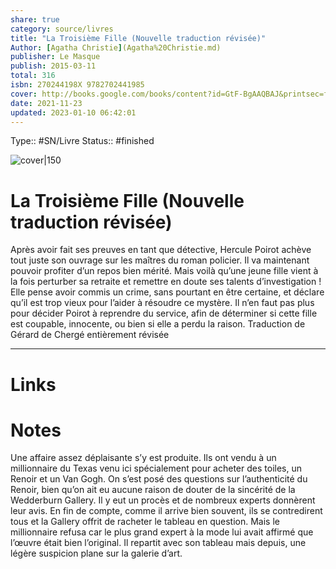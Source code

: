 ```yaml
---
share: true 
category: source/livres
title: "La Troisième Fille (Nouvelle traduction révisée)"
Author: [Agatha Christie](Agatha%20Christie.md)
publisher: Le Masque
publish: 2015-03-11
total: 316
isbn: 270244198X 9782702441985
cover: http://books.google.com/books/content?id=GtF-BgAAQBAJ&printsec=frontcover&img=1&zoom=1&edge=curl&source=gbs_api
date: 2021-11-23
updated: 2023-01-10 06:42:01
---
```

Type:: #SN/Livre 
Status:: #finished 

![cover|150](http://books.google.com/books/content?id=GtF-BgAAQBAJ&printsec=frontcover&img=1&zoom=1&edge=curl&source=gbs_api)

# La Troisième Fille (Nouvelle traduction révisée)

Après avoir fait ses preuves en tant que détective, Hercule Poirot achève tout juste son ouvrage sur les maîtres du roman policier. Il va maintenant pouvoir profiter d’un repos bien mérité. Mais voilà qu’une jeune fille vient à la fois perturber sa retraite et remettre en doute ses talents d’investigation ! Elle pense avoir commis un crime, sans pourtant en être certaine, et déclare qu’il est trop vieux pour l’aider à résoudre ce mystère. Il n’en faut pas plus pour décider Poirot à reprendre du service, afin de déterminer si cette fille est coupable, innocente, ou bien si elle a perdu la raison. Traduction de Gérard de Chergé entièrement révisée
***

# Links

# Notes
Une affaire assez déplaisante s’y est produite. Ils ont vendu à un millionnaire du Texas venu ici spécialement pour acheter des toiles, un Renoir et un Van Gogh. On s’est posé des questions sur l’authenticité du Renoir, bien qu’on ait eu aucune raison de douter de la sincérité de la Wedderburn Gallery. Il y eut un procès et de nombreux experts donnèrent leur avis. En fin de compte, comme il arrive bien souvent, ils se contredirent tous et la Gallery offrit de racheter le tableau en question. Mais le millionnaire refusa car le plus grand expert à la mode lui avait affirmé que l’œuvre était bien l’original. Il repartit avec son tableau mais depuis, une légère suspicion plane sur la galerie d’art.